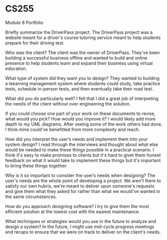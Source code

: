# CS255
Module 8 Portfolio

Briefly summarize the DriverPass project. 
    The DriverPass project was a website meant for a driver's course tutoring service meant to help students prepare for their driving test.

Who was the client? 
    The client was the owner of DriverPass.  They've been building a successful business offline and wanted to build and online presence to help students learn and expand their business using virtual education.

What type of system did they want you to design?
    They wanted to building a leearning management system where students could study, take practice tests, schedule in-person tests, and then eventually take their road test.

What did you do particularly well?
    I felt that I did a great job of interpreting the needs of the client without over engineering the solution.


If you could choose one part of your work on these documents to revise, what would you pick? How would you improve it?
    I would likely add more depth to my UML diagrams.  After seeing some of the work others had done, I think mine could've benefitted from more complexity and reach.

How did you interpret the user’s needs and implement them into your system design? 
    I read through the interviews and thought about what else would be needed to make these things possible in a practical scenario.  I think it's easy to make promises to clients but it's hard to givet them honest feedback on what it would take to implement these things but it's important to bring these things together.

Why is it so important to consider the user’s needs when designing?
    The user's needs are the whole point of developing a project.  We aren't there to satisfy our own hubris, we're meant to deliver upon someone's requests and give them what they asked for rather than what we would've wanted in the same circumstances.

How do you approach designing software? 
    I try to give them the most efficient solution at the lowest cost with the easiest maintenance.

What techniques or strategies would you use in the future to analyze and design a system?
    In the future, I might use mid-cycle progress meetings and recaps to ensure that we were on track to deliver on the client's needs.
